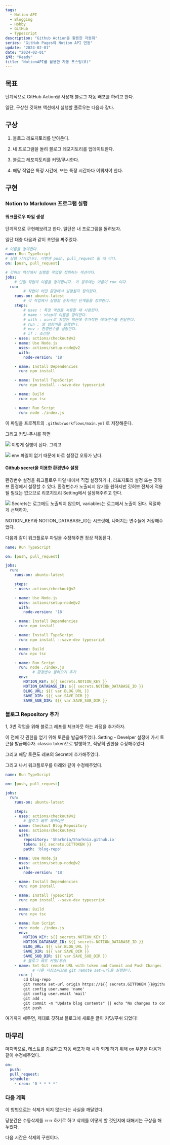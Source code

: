 ```yaml
---
tags:
  - Notion-API
  - Blogging
  - Hobby
  - GitHub
  - Typescript
description: "Github Action을 활용한 자동화"
series: "GitHub Pages와 Notion API 연동"
update: "2024-02-01"
date: "2024-02-01"
상태: "Ready"
title: "NotionAPI를 활용한 자동 포스팅(8)"
---
```

## 목표

단계적으로 GitHub Action을 사용해 블로그 자동 배포를 하려고 한다. 

일단, 구상한 깃허브 액션에서 실행할 플로우는 다음과 같다. 

## 구상

1. 블로그 레포지토리를 받아온다. 

1. 내 프로그램을 돌려 블로그 레포지토리를 업데이트한다. 

1. 블로그 레포지토리를 커밋/푸시한다. 

1. 해당 작업은 특정 시간에, 또는 특정 시간마다 이뤄져야 한다. 

## 구현

### Notion to Markdown 프로그램 실행

#### 워크플로우 파일 생성

단계적으로 구현해보려고 한다. 일단은 내 프로그램을 돌려보자. 

일단 대충 다음과 같이 초안을 짜주었다. 

```yaml
# 이름을 정의한다. 
name: Run TypeScript
# 실행 시기입니다. 이번엔 push, pull_request 될 때 이다. 
on: [push, pull_request]

# 깃허브 액션에서 실행할 작업을 정의하는 섹션이다.
jobs:
	# 단일 작업의 이름을 정의합니다. 이 경우에는 이름이 run 이다.
  run:
		# 작업이 어떤 환경에서 실행될지 정의한다. 
    runs-on: ubuntu-latest
		# 각 작업에서 실행할 순차적인 단계들을 정의한다. 
    steps:
		# uses : 특정 액션을 사용할 때 사용한다.
		# name : step의 이름을 정의한다.
		# with : user로 지정된 액션에 추가적인 매개변수를 전달한다. 
		# run : 쉘 명령어를 실행한다. 
		# env : 환경변수를 설정한다. 
		# if : 조건문
    - uses: actions/checkout@v2
    - name: Use Node.js
      uses: actions/setup-node@v2
      with:
        node-version: '18'

    - name: Install Dependencies
      run: npm install

    - name: Install TypeScript
      run: npm install --save-dev typescript

    - name: Build
      run: npx tsc

    - name: Run Script
      run: node ./index.js
```

이 파일을 프로젝트의 `.github/workflows/main.yml` 로 저장해준다.

그리고 커밋-푸시를 하면 

  

![](image1.png)
이렇게 실행이 된다. 그리고

![](image2.png)
env 파일이 없기 때문에 바로 설정값 오류가 났다. 

#### Github secret을 이용한 환경변수 설정

환경변수 설정을 워크플로우 파일 내에서 직접 설정하거나, 리포지토리 설정 또는 깃허브 환경에서 설정할 수 있다. 환경변수가 노출되지 않기를 원하지만 깃허브 전체에 적용될 필요는 없으므로 리포지토리 Setting에서 설정해주려고 한다. 

![](image3.png)
Secrets는 로그에도 노출되지 않으며, variables는 로그에서 노출이 된다. 적절하게 선택하자. 

NOTION_KEY와 NOTION_DATABASE_ID는 시크릿에, 나머지는 변수들에 저장해주었다. 

다음과 같이 워크플로우 파일을 수정해주면 정상 작동된다. 

```yaml
name: Run TypeScript

on: [push, pull_request]

jobs:
  run:
    runs-on: ubuntu-latest

    steps:
    - uses: actions/checkout@v2

    - name: Use Node.js
      uses: actions/setup-node@v2
      with:
        node-version: '18'

    - name: Install Dependencies
      run: npm install

    - name: Install TypeScript
      run: npm install --save-dev typescript

    - name: Build
      run: npx tsc

    - name: Run Script
      run: node ./index.js
			# 환경변수 불러오기 추가 
      env:
        NOTION_KEY: ${{ secrets.NOTION_KEY }}
        NOTION_DATABASE_ID: ${{ secrets.NOTION_DATABASE_ID }}
        BLOG_URL: ${{ var.BLOG_URL }}
        SAVE_DIR: ${{ var.SAVE_DIR }}
        SAVE_SUB_DIR: ${{ var.SAVE_SUB_DIR }}
```

### 블로그 Repository 추가 

1, 3번 작업을 위해 블로그 레포를 체크아웃 하는 과정을 추가하자. 

이 전에 깃 권한을 얻기 위해 토큰을 발급해주었다. Setting - Develper 설정에 가서 토큰을 발급해주자. classic token으로 발행하고, 적당히 권한을 수정해주었다. 

그리고 해당 토큰도 레포의 Secret에 추가해주었다. 

그리고 나서 워크플로우를 아래와 같이 수정해주었다. 

```yaml
name: Run TypeScript

on: [push, pull_request]

jobs:
  run:
    runs-on: ubuntu-latest

    steps:
    - uses: actions/checkout@v2
		# 블로그 레포 체크아웃
    - name: Checkout Blog Repository
      uses: actions/checkout@v2
      with:
        repository: 'Sharknia/Sharknia.github.io'
        token: ${{ secrets.GITTOKEN }}
        path: 'blog-repo'

    - name: Use Node.js
      uses: actions/setup-node@v2
      with:
        node-version: '18'

    - name: Install Dependencies
      run: npm install

    - name: Install TypeScript
      run: npm install --save-dev typescript

    - name: Build
      run: npx tsc

    - name: Run Script
      run: node ./index.js
      env:
        NOTION_KEY: ${{ secrets.NOTION_KEY }}
        NOTION_DATABASE_ID: ${{ secrets.NOTION_DATABASE_ID }}
        BLOG_URL: ${{ var.BLOG_URL }}
        SAVE_DIR: ${{ var.SAVE_DIR }}
        SAVE_SUB_DIR: ${{ var.SAVE_SUB_DIR }}
		# 블로그 레포 커밋/푸쉬
    - name: Set Git remote URL with token and Commit and Push Changes
			# 다른 저장소이므로 git remote set-url을 실행한다. 
      run: |
        cd blog-repo
        git remote set-url origin https://${{ secrets.GITTOKEN }}@github.com/name/name.github.io
        git config user.name 'name'
        git config user.email 'mail'
        git add .
        git commit -m "Update blog contents" || echo "No changes to commit"
        git push
```

여기까지 해두면, 제대로 깃허브 블로그에 새로운 글이 커밋/푸쉬 되었다!

## 마무리

마지막으로, 테스트를 종료하고 자동 배포가 매 시각 되게 하기 위해 on 부분을 다음과 같이 수정해주었다. 

```yaml
on: 
  push:
  pull_request:
  schedule:
    - cron: '0 * * * *'
```

### 다음 계획

이 방법으로는 삭제가 되지 않는다는 사실을 깨달았다. 

당분간은 수동삭제를 ㅠㅠ 하기로 하고 삭제를 어떻게 할 것인지에 대해서는 구상을 해두었다. 

다음 시간은 삭제의 구현이다. 




